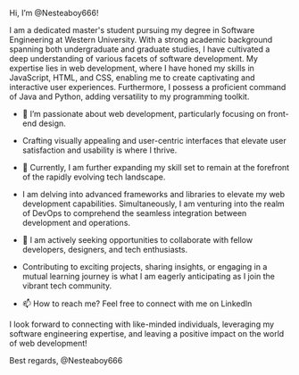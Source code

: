 Hi, I’m @Nesteaboy666!

I am a dedicated master's student pursuing my degree in Software Engineering at Western University. With a strong academic background spanning both undergraduate and graduate studies, I have cultivated a deep understanding of various facets of software development. 
My expertise lies in web development, where I have honed my skills in JavaScript, HTML, and CSS, enabling me to create captivating and interactive user experiences. Furthermore, I possess a proficient command of Java and Python, adding versatility to my programming toolkit.

- 👀 I’m passionate about web development, particularly focusing on front-end design.
- Crafting visually appealing and user-centric interfaces that elevate user satisfaction and usability is where I thrive.

- 🌱 Currently, I am further expanding my skill set to remain at the forefront of the rapidly evolving tech landscape.
- I am delving into advanced frameworks and libraries to elevate my web development capabilities. Simultaneously, I am venturing into the realm of DevOps to comprehend the seamless integration between development and operations.

- 💞️ I am actively seeking opportunities to collaborate with fellow developers, designers, and tech enthusiasts.
- Contributing to exciting projects, sharing insights, or engaging in a mutual learning journey is what I am eagerly anticipating as I join the vibrant tech community.

- 📫 How to reach me? Feel free to connect with me on Linkedln

I look forward to connecting with like-minded individuals, leveraging my software engineering expertise, and leaving a positive impact on the world of web development!

Best regards,
@Nesteaboy666


<!---
Nesteaboy666/Nesteaboy666 is a ✨ special ✨ repository because its `README.md` (this file) appears on your GitHub profile.
You can click the Preview link to take a look at your changes.
--->
